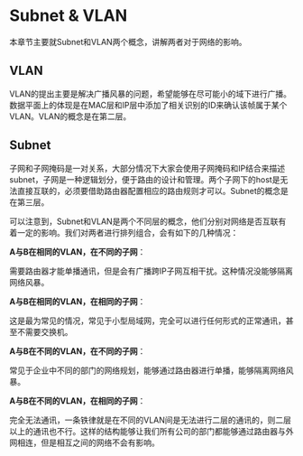 # Subnet & VLAN

本章节主要就Subnet和VLAN两个概念，讲解两者对于网络的影响。

## VLAN

VLAN的提出主要是解决广播风暴的问题，希望能够在尽可能小的域下进行广播。数据平面上的体现是在MAC层和IP层中添加了相关识别的ID来确认该帧属于某个VLAN。VLAN的概念是在第二层。

## Subnet

子网和子网掩码是一对关系，大部分情况下大家会使用子网掩码和IP结合来描述subnet，子网是一种逻辑划分，便于路由的设计和管理。两个子网下的host是无法直接互联的，必须要借助路由器配置相应的路由规则才可以。Subnet的概念是在第三层。

可以注意到，Subnet和VLAN是两个不同层的概念，他们分别对网络是否互联有着一定的影响。我们对两者进行排列组合，会有如下的几种情况：

**A与B在相同的VLAN，在不同的子网**：

需要路由器才能单播通讯，但是会有广播跨IP子网互相干扰。这种情况没能够隔离网络风暴。

**A与B在相同的VLAN，在相同的子网**：

这是最为常见的情况，常见于小型局域网，完全可以进行任何形式的正常通讯，甚至不需要交换机。

**A与B在不同的VLAN，在不同的子网**：

常见于企业中不同的部门的网络规划，能够通过路由器进行单播，能够隔离网络风暴。

**A与B在不同的VLAN，在相同的子网**：

完全无法通讯，一条铁律就是在不同的VLAN间是无法进行二层的通讯的，则二层以上的通讯也不行。这样的结构能够让我们所有公司的部门都能够通过路由器与外网相连，但是相互之间的网络不会有影响。